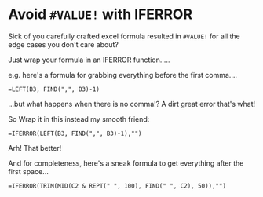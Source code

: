 # Avoid `#VALUE!` with IFERROR

Sick of you carefully crafted excel formula resulted in `#VALUE!` for all the edge cases you don't care about?

Just wrap your formula in an IFERROR function.....

e.g. here's a formula for grabbing everything before the first comma....

	=LEFT(B3, FIND(",", B3)-1)
	
...but what happens when there is no comma!? A dirt great error that's what!

So Wrap it in this instead my smooth friend:



	=IFERROR(LEFT(B3, FIND(",", B3)-1),"")
	

Arh! That better!


And for completeness, here's a sneak formula to get everything after the first space...



	=IFERROR(TRIM(MID(C2 & REPT(" ", 100), FIND(" ", C2), 50)),"")
	

